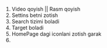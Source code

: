 1. Video qoyish || Rasm qoyish
2. Settins betni zotish
3. Search tizimi boladi
4. Target boladi
5. HomePage dagi iconlani zotish garak
6. 